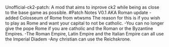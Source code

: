 Unofficial-ck2-patch:
A mod that aims to inprove ck2 while being as close to the base game as possible.
#Patch Notes
V0.1 AKA Roman update
 -added Colosseum of Rome from wtwsms
    The reason for this is if you wish to play as Rome and want your capital to not be catholic.
 -You can no longer give the pope Rome if you are catholic and the Roman or the Byzantine Empires.
 -The Roman Empire, Latin Empire and the Italian Empire can all use the Imperial Diadem
 -Any christian can use the Reichskrone.